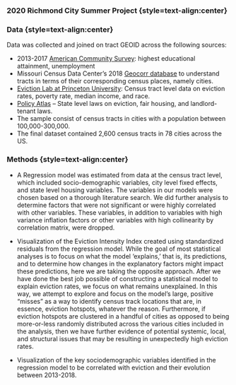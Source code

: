 ### 2020 Richmond City Summer Project {style=text-align:center}

### Data {style=text-align:center}
Data was collected and joined on tract GEOID across the following sources:

*	2013-2017 [American Community Survey](https://www.census.gov/acs/www/data/data-tables-and-tools/data-profiles/2017/): highest educational attainment, unemployment
*	Missouri Census Data Center’s 2018 [Geocorr database](http://mcdc.missouri.edu/applications/geocorr.html) to understand tracts in terms of their corresponding census places, namely cities.
*	[Eviction Lab at Princeton University](https://evictionlab.org/): Census tract level data on eviction rates, poverty rate, median income, and race.
*	[Policy Atlas](https://lawatlas.org/topics) – State level laws on eviction, fair housing, and landlord-tenant laws.
*	The sample consist of census tracts in cities with a population between 100,000-300,000.
*	The final dataset contained 2,600 census tracts in 78 cities across the US.

### Methods {style=text-align:center}
* A Regression model was estimated from data at the census tract level, which included socio-demographic variables, city level fixed effects, and state level housing variables. The variables in our models were chosen based on a thorough literature search. We did further analysis to determine factors that were not significant or were highly correlated with other variables. These variables, in addition to variables with high variance inflation factors or other variables with high collinearity by correlation matrix, were dropped.

* Visualization of the Eviction Intensity Index created using standardized residuals from the regression model. While the goal of most statistical analyses is to focus on what the model ‘explains,’ that is, its predictions, and to determine how changes in the explanatory factors might impact these predictions, here we are taking the opposite approach. After we have done the best job possible of constructing a statistical model to explain eviction rates, we focus on what remains unexplained. In this way, we attempt to explore and focus on the model’s large, positive “misses” as a way to identify census track locations that are, in essence, eviction hotspots, whatever the reason. Furthermore, if eviction hotspots are clustered in a handful of cities as opposed to being more-or-less randomly distributed across the various cities included in the analysis, then we have further evidence of potential systemic, local, and structural issues that may be resulting in unexpectedly high eviction rates.

* Visualization of the key sociodemographic variables identified in the regression model to be correlated with eviction and their evolution between 2013-2018.

